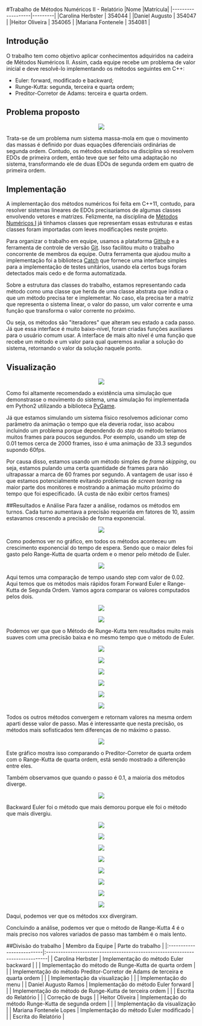 
#Trabalho de Métodos Numéricos II - Relatório
|Nome               |Matrícula|
|-------------------|---------|
|Carolina Herbster  | 354044  |
|Daniel Augusto     | 354047  |
|Heitor Oliveira    | 354065  |
|Mariana Fontenele  | 354081  |

## Introdução
O trabalho tem como objetivo aplicar conhecimentos adquiridos na cadeira de
Métodos Numéricos II. Assim, cada equipe recebe um problema de valor inicial e
deve resolvê-lo implementando os métodos seguintes em C++:

* Euler: forward, modificado e backward;
* Runge-Kutta: segunda, terceira e quarta ordem;
* Preditor-Corretor de Adams: terceira e quarta ordem.

## Problema proposto

<p align="center"><img src="./enunciado.png"/></p>

Trata-se de um problema num sistema massa-mola em que o movimento das massas é
definido por duas equações diferenciais ordinárias de segunda ordem. Contudo,
os métodos estudados na disciplina só resolvem EDOs de primeira ordem, então
teve que ser feito uma adaptação no sistema, transformando ele de duas EDOs de
segunda ordem em quatro de primeira ordem.

## Implementação

A implementação dos métodos numéricos foi feita em C++11, contudo, para resolver
sistemas lineares de EDOs precisaríamos de algumas classes envolvendo vetores e
matrizes. Felizmente, na disciplina de [Métodos Numéricos I][m1] já tínhamos
classes que representam essas estruturas e estas classes foram importadas com
leves modificações neste projeto.

Para organizar o trabalho em equipe, usamos a plataforma [Github][m2] e a
ferramenta de controle de versão [Git][git]. Isso facilitou muito o trabalho
concorrente de membros da equipe. Outra ferramenta que ajudou muito a
implementação foi a biblioteca [Catch][cth] que fornece uma interface simples
para a implementação de testes unitários, usando ela certos bugs foram
detectados mais cedo e de forma automatizada.

Sobre a estrutura das classes do trabalho, estamos representando cada método
como uma classe que herda de uma classe abstrata que indica o que um método
precisa ter e implementar. No caso, ela precisa ter a matriz que representa o
sistema linear, o valor do passo, um valor corrente e uma função que transforma
o valor corrente no próximo.

Ou seja, os métodos são "iteradores" que alteram seu estado a cada passo.
Já que essa interface é muito baixo-nível, foram criadas funções auxiliares
para o usuário comum usar. A interface de mais alto nível é uma função que
recebe um método e um valor para qual queremos avaliar a solução do sistema,
retornando o valor da solução naquele ponto.

[m1]: https://github.com/danisson/final-metodos1 "Github do projeto anterior"
[m2]: https://github.com/danisson/final-metodos2 "Github do projeto atual"
[git]: http://en.wikipedia.org/wiki/Git_%28software%29 "Página do Wikipédia sobre git"
[cth]: https://github.com/philsquared/Catch "Github da biblioteca Catch"

## Visualização

<p align="center"><img src="./visualização.png"/></p>

Como foi altamente recomendado a existência uma simulação que demonstrasse o
movimento do sistema, uma simulação foi implementada em Python2 utilizando a
biblioteca [PyGame][pg].

Já que estamos simulando um sistema físico resolvemos adicionar como parâmetro
da animação o tempo que ela deveria rodar, isso acabou incluindo um problema
porque dependendo do *step* do método teríamos muitos frames para poucos
segundos. Por exemplo, usando um step de 0.01 temos cerca de 2000 frames, isso
é uma animação de 33.3 segundos supondo 60fps.

Por causa disso, estamos usando um método simples de *frame skipping*, ou seja,
estamos pulando uma certa quantidade de frames para não ultrapassar a marca de
60 frames por segundo. A vantagem de usar isso é que estamos potencialmente
evitando problemas de *screen tearing* na maior parte dos monitores e mostrando
a animação muito próximo do tempo que foi especificado. (A custa de não exibir
certos frames)

[pg]: http://en.wikipedia.org/wiki/Pygame "Página do Wikipédia sobre Pygame"

##Resultados e Análise
Para fazer a análise, rodamos os métodos em turnos. Cada turno aumentava a
precisão requerida em fatores de 10, assim estavamos crescendo a precisão de
forma exponencial.

<p align="center"><img src="./tempos.png"/></p>

Como podemos ver no gráfico, em todos os métodos aconteceu um crescimento
exponencial do tempo de espera. Sendo que o maior deles foi gasto pelo
Range-Kutta de quarta ordem e o menor pelo método de Euler.

<p align="center"><img src="./2e-2/Tempos.png"/></p>

Aqui temos uma comparação de tempo usando step com valor de 0.02. Aqui temos que
os métodos mais rápidos foram Forward Euler e Range-Kutta de Segunda Ordem.
Vamos agora comparar os valores computados pelos dois.

<p align="center"><img src="./2e-2/Forward Euler.png"/></p>
<p align="center"><img src="./2e-2/Runge-Kutta 2.png"/></p>

Podemos ver que que o Método de Runge-Kutta tem resultados muito mais suaves com
uma precisão baixa e no mesmo tempo que o método de Euler.

<p align="center"><img src="./2e-2/Backward Euler.png"/></p>
<p align="center"><img src="./2e-2/Euler Modificado.png"/></p>
<p align="center"><img src="./2e-2/Runge-Kutta 3.png"/></p>
<p align="center"><img src="./2e-2/Runge-Kutta 4.png"/></p>
<p align="center"><img src="./2e-2/Preditor-Corretor 3.png"/></p>
<p align="center"><img src="./2e-2/Preditor-Corretor 4.png"/></p>

Todos os outros métodos convergem e retornam valores na mesma ordem aparti
desse valor de passo. Mas é interessante que nesta precisão, os métodos mais
sofisticados tem diferenças de no máximo o passo.

<p align="center"><img src="./2e-2/Preditor4 vs K4.png"/></p>

Este gráfico mostra isso comparando o Preditor-Corretor de quarta ordem com o
Range-Kutta de quarta ordem, está sendo mostrado a diferenção entre eles.

Também observamos que quando o passo é 0.1, a maioria dos métodos diverge.
<p align="center"><img src="./1e-1/Tempos.png"/></p>
Backward Euler foi o método que mais demorou porque ele foi o método que mais 
divergiu.

<p align="center"><img src="./1e-1/Forward Euler.png"/></p>
<p align="center"><img src="./1e-1/Backward Euler.png"/></p>
<p align="center"><img src="./1e-1/Euler Modificado.png"/></p>
<p align="center"><img src="./1e-1/Runge-Kutta 2.png"/></p>
<p align="center"><img src="./1e-1/Runge-Kutta 3.png"/></p>
<p align="center"><img src="./1e-1/Runge-Kutta 4.png"/></p>
<p align="center"><img src="./1e-1/Preditor-Corretor 3.png"/></p>
<p align="center"><img src="./1e-1/Preditor-Corretor 4.png"/></p>

Daqui, podemos ver que os métodos xxx divergiram.

Concluindo a análise, podemos ver que o método de Range-Kutta 4 é o mais preciso
nos valores variados de passo mas também é o mais lento.

##Divisão do trabalho
| Membro da Equipe          | Parte do trabalho                                                             |
|:--------------------------|:------------------------------------------------------------------------------|
| Carolina Herbster         | Implementação do método Euler backward                                        |
|                           | Implementação do método de Runge-Kutta de quarta ordem                        |
|                           | Implementação do método Preditor-Corretor de Adams de terceira e quarta ordem |
|                           | Implementação da visualização                                                 |
|                           | Implementação do menu                                                         |
| Daniel Augusto Ramos      | Implementação do método Euler forward                                         |
|                           | Implementação do método de Runge-Kutta de terceira ordem                      |
|                           | Escrita do Relatório                                                          |
|                           | Correção de bugs                                                              |
| Heitor Oliveira           | Implementação do método Runge-Kutta de segunda ordem                          |
|                           | Implementação da visualização                                                 |
| Mariana Fontenele Lopes   | Implementação do método Euler modificado                                      |
|                           | Escrita do Relatório                                                          |